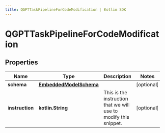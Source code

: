 ```yaml
---
title: QGPTTaskPipelineForCodeModification | Kotlin SDK
---
```




# QGPTTaskPipelineForCodeModification

## Properties
Name | Type | Description | Notes
------------ | ------------- | ------------- | -------------
**schema** | [**EmbeddedModelSchema**](EmbeddedModelSchema) |  |  [optional]
**instruction** | **kotlin.String** | This is the instruction that we will use to modify this snippet. |  [optional]




